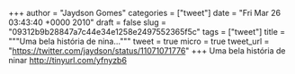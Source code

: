 
+++
author = "Jaydson Gomes"
categories = ["tweet"]
date = "Fri Mar 26 03:43:40 +0000 2010"
draft = false
slug = "09312b9b28847a7c44e34e1258e2497552365f5c"
tags = ["tweet"]
title = """Uma bela história de nina..."""
tweet = true
micro = true
tweet_url = "https://twitter.com/jaydson/status/11071071776"
+++
Uma bela história de ninar http://tinyurl.com/yfnyzb6
